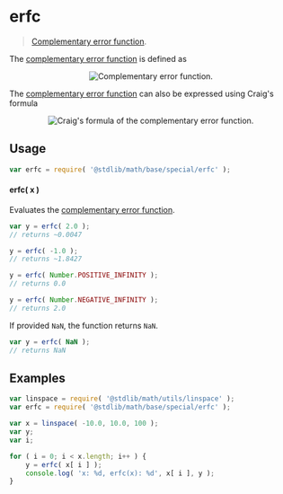 # erfc

> [Complementary error function][complementary-error-function].


<section class="intro">

The [complementary error function][complementary-error-function] is defined as

<!-- <equation class="equation" label="eq:complementary_error_function" align="center" raw="\operatorname{erfc}(x) = 1 - \operatorname{erf}(x) = \frac{2}{\sqrt\pi} \int_x^{\infty} e^{-t^2}\, dt" alt="Complementary error function."> -->

<div class="equation" align="center" data-raw-text="\operatorname{erfc}(x) = 1 - \operatorname{erf}(x) = \frac{2}{\sqrt\pi} \int_x^{\infty} e^{-t^2}\, dt" data-equation="eq:complementary_error_function">
    <img src="" alt="Complementary error function.">
    <br>
</div>

<!-- </equation> -->

The [complementary error function][complementary-error-function] can also be expressed using Craig's formula

<!-- <equation class="equation" label="eq:craigs_formula" align="center" raw="\operatorname{erfc}(x) = \frac{2}{\pi} \int_0^{\frac{\pi}{2}} \exp \left( - \frac{x^2}{\sin^2 \theta} \right) d\theta" alt="Craig's formula of the complementary error function."> -->

<div class="equation" align="center" data-raw-text="\operatorname{erfc}(x) = \frac{2}{\pi} \int_0^{\frac{\pi}{2}} \exp \left( - \frac{x^2}{\sin^2 \theta} \right) d\theta" data-equation="eq:craigs_formula">
    <img src="" alt="Craig's formula of the complementary error function.">
    <br>
</div>

<!-- </equation> -->

</section>

<!-- /.intro -->


<section class="usage">

## Usage

``` javascript
var erfc = require( '@stdlib/math/base/special/erfc' );
```

#### erfc( x )

Evaluates the [complementary error function][complementary-error-function].

``` javascript
var y = erfc( 2.0 );
// returns ~0.0047

y = erfc( -1.0 );
// returns ~1.8427

y = erfc( Number.POSITIVE_INFINITY );
// returns 0.0

y = erfc( Number.NEGATIVE_INFINITY );
// returns 2.0
```

If provided `NaN`, the function returns `NaN`.

``` javascript
var y = erfc( NaN );
// returns NaN
```

</section>

<!-- /.usage -->


<section class="examples">

## Examples

``` javascript
var linspace = require( '@stdlib/math/utils/linspace' );
var erfc = require( '@stdlib/math/base/special/erfc' );

var x = linspace( -10.0, 10.0, 100 );
var y;
var i;

for ( i = 0; i < x.length; i++ ) {
    y = erfc( x[ i ] );
    console.log( 'x: %d, erfc(x): %d', x[ i ], y );
}
```

</section>

<!-- /.examples -->


<section class="links">

[complementary-error-function]: https://en.wikipedia.org/wiki/Error_function

</section>

<!-- /.links -->
